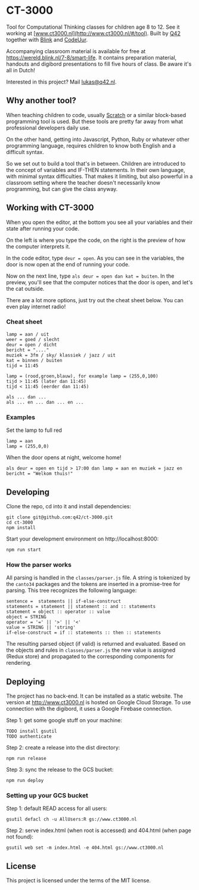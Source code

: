 # CT-3000
Tool for Computational Thinking classes for children age 8 to 12. See it working at [www.ct3000.nl](http://www.ct3000.nl/#/tool). Built by [Q42](https://www.q42.com) together with [Blink](https://www.blink.nl/educatie) and [CodeUur](http://www.codeuur.nl).

Accompanying classroom material is available for free at https://wereld.blink.nl/7-8/smart-life. It contains preparation material, handouts and digibord presentations to fill five hours of class. Be aware it's all in Dutch!

Interested in this project? Mail  [lukas@q42.nl](mailto:lukas@q42.nl).

## Why another tool?

When teaching children to code, usually [Scratch](https://scratch.mit.edu/) or a similar block-based programming tool is used. But these tools are pretty far away from what professional developers daily use.

On the other hand, getting into Javascript, Python, Ruby or whatever other programming language, requires children to know both English and a difficult syntax.

So we set out to build a tool that's in between. Children are introduced to the concept of variables and IF-THEN statements. In their own language, with minimal syntax difficulties. That makes it limiting, but also powerful in a classroom setting where the teacher doesn't necessarily know programming, but can give the class anyway.

## Working with CT-3000

When you open the editor, at the bottom you see all your variables and their state after running your code.

On the left is where you type the code, on the right is the preview of how the computer interprets it.

In the code editor, type `deur = open`. As you can see in the variables, the door is now open at the end of running your code.

Now on the next line, type `als deur = open dan kat = buiten`. In the preview, you'll see that the computer notices that the door is open, and let's the cat outside.

There are a lot more options, just try out the cheat sheet below. You can even play internet radio!

### Cheat sheet
```
lamp = aan / uit
weer = goed / slecht
deur = open / dicht
bericht = "...."
muziek = 3fm / sky/ klassiek / jazz / uit
kat = binnen / buiten
tijd = 11:45

lamp = (rood,groen,blauw), for example lamp = (255,0,100)
tijd > 11:45 (later dan 11:45)
tijd < 11:45 (eerder dan 11:45)

als ... dan ...
als ... en ... dan ... en ...
```

### Examples
Set the lamp to full red
```
lamp = aan
lamp = (255,0,0)
```

When the door opens at night, welcome home!
```
als deur = open en tijd > 17:00 dan lamp = aan en muziek = jazz en bericht = "Welkom thuis!"
```

## Developing

Clone the repo, cd into it and install dependencies:
```
git clone git@github.com:q42/ct-3000.git
cd ct-3000
npm install
```

Start your development environment on http://localhost:8000:
```
npm run start
```

### How the parser works

All parsing is handled in the `classes/parser.js` file. A string is tokenized by the `canto34` packages and the tokens are inserted in a promise-tree for parsing. This tree recognizes the following language:

```
sentence =  statements || if-else-construct
statements = statement || statement :: and :: statements
statement = object :: operator :: value
object = STRING
operator = '=' || '>' || '<'
value = STRING || 'string'
if-else-construct = if :: statements :: then :: statements
```

The resulting parsed object (if valid) is returned and evaluated. Based on the objects and rules in `classes/parser.js` the new value is assigned (Redux store) and propagated to the corresponding components for rendering.

## Deploying

The project has no back-end. It can be installed as a static website. The version at http://www.ct3000.nl is hosted on Google Cloud Storage. To use connection with the digibord, it uses a Google Firebase  connection.

Step 1: get some google stuff on your machine:
```
TODO install gsutil
TODO authenticate
```

Step 2: create a release into the dist directory:
```
npm run release
```

Step 3: sync the release to the GCS bucket:
```
npm run deploy
```

### Setting up your GCS bucket

Step 1: default READ access for all users:
```
gsutil defacl ch -u AllUsers:R gs://www.ct3000.nl
```

Step 2: serve index.html (when root is accessed) and 404.html (when page not found):
```
gsutil web set -m index.html -e 404.html gs://www.ct3000.nl
```

## License

This project is licensed under the terms of the MIT license.
